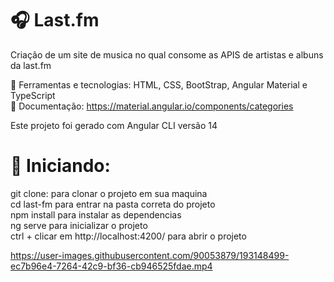 # :headphones: Last.fm </br> 
Criação de um site de musica no qual consome as APIS de artistas e albuns da last.fm </br>

:hammer: Ferramentas e tecnologias: HTML, CSS, BootStrap, Angular Material e TypeScript </br>
:closed_book: Documentação: https://material.angular.io/components/categories </br>

Este projeto foi gerado com Angular CLI versão 14 </br>

# :checkered_flag: Iniciando:

git clone: para clonar o projeto em sua maquina</br> 
cd last-fm  para entrar na pasta correta do projeto</br>  npm install para instalar as dependencias</br> 
ng serve  para inicializar o projeto</br> 
ctrl + clicar em http://localhost:4200/ para abrir o projeto 


https://user-images.githubusercontent.com/90053879/193148499-ec7b96e4-7264-42c9-bf36-cb946525fdae.mp4
